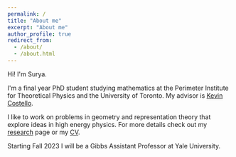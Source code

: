 ```yaml
---
permalink: /
title: "About me"
excerpt: "About me"
author_profile: true
redirect_from: 
  - /about/
  - /about.html
---
```


Hi! I'm Surya. 

I'm a final year PhD student studying mathematics at the Perimeter Institute for Theoretical Physics and the University of Toronto. My advisor is [Kevin Costello](https://www.perimeterinstitute.ca/people/kevin-costello). 

I like to work on problems in geometry and representation theory that explore ideas in high energy physics. For more details check out my [research](https://sraghavendran.github.io/research/) page or my [CV](https://sraghavendran.github.io/files/CV/cv.pdf).

Starting Fall 2023 I will be a Gibbs Assistant Professor at Yale University.


